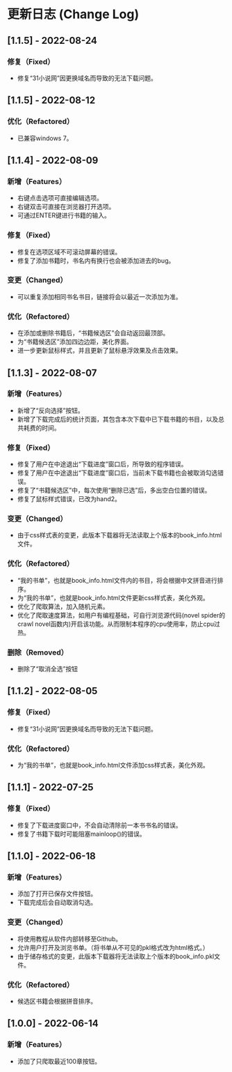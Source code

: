 # 更新日志 (Change Log)

## [1.1.5] -  2022-08-24

### 修复（Fixed）

* 修复“31小说网”因更换域名而导致的无法下载问题。

## [1.1.5] -  2022-08-12

### 优化（Refactored）

* 已兼容windows 7。

## [1.1.4] -  2022-08-09

### 新增（Features）

* 右键点击选项可直接编辑选项。
* 右键双击可直接在浏览器打开选项。
* 可通过ENTER键进行书籍的输入。

### 修复（Fixed）

* 修复在选项区域不可滚动屏幕的错误。
* 修复了添加书籍时，书名内有换行也会被添加进去的bug。

### 变更（Changed）

* 可以重复添加相同书名书目，链接将会以最近一次添加为准。

### 优化（Refactored）

* 在添加或删除书籍后，“书籍候选区”会自动返回最顶部。
* 为“书籍候选区”添加四边边距，美化界面。
* 进一步更新鼠标样式，并且更新了鼠标悬浮效果及点击效果。


## [1.1.3] -  2022-08-07

### 新增（Features）

* 新增了“反向选择”按钮。
* 新增了下载完成后的统计页面，其包含本次下载中已下载书籍的书目，以及总共耗费的时间。

### 修复（Fixed）
* 修复了用户在中途退出“下载进度”窗口后，所导致的程序错误。
* 修复了用户在中途退出“下载进度”窗口后，当前未下载书籍也会被取消勾选错误。
* 修复了“书籍候选区”中，每次使用“删除已选”后，多出空白位置的错误。
* 修复了鼠标样式错误，已改为hand2。

### 变更（Changed）

* 由于css样式表的变更，此版本下载器将无法读取上个版本的book_info.html文件。

### 优化（Refactored）

* “我的书单”，也就是book_info.html文件内的书目，将会根据中文拼音进行排序。
* 为“我的书单”，也就是book_info.html文件更新css样式表，美化外观。
* 优化了爬取算法，加入随机元素。
* 优化了爬取速度算法，如用户有编程基础，可自行浏览源代码(novel spider的crawl novel函数内)开启该功能。从而限制本程序的cpu使用率，防止cpu过热。

### 删除（Removed）

* 删除了“取消全选”按钮


## [1.1.2] -  2022-08-05

### 修复（Fixed）

* 修复“31小说网”因更换域名而导致的无法下载问题。

### 优化（Refactored）

* 为“我的书单”，也就是book_info.html文件添加css样式表，美化外观。


## [1.1.1] -  2022-07-25

### 修复（Fixed）

* 修复了下载进度窗口中，不会自动清除前一本书书名的错误。
* 修复了书籍下载时可能阻塞mainloop()的错误。


## [1.1.0] -  2022-06-18

### 新增（Features）

* 添加了打开已保存文件按钮。
* 下载完成后会自动取消勾选。

### 变更（Changed）

* 将使用教程从软件内部转移至Github。
* 允许用户打开及浏览书单。（将书单从不可见的pkl格式改为html格式。）
* 由于储存格式的变更，此版本下载器将无法读取上个版本的book_info.pkl文件。


### 优化（Refactored）

* 候选区书籍会根据拼音排序。


## [1.0.0] -  2022-06-14

### 新增（Features）

* 添加了只爬取最近100章按钮。

